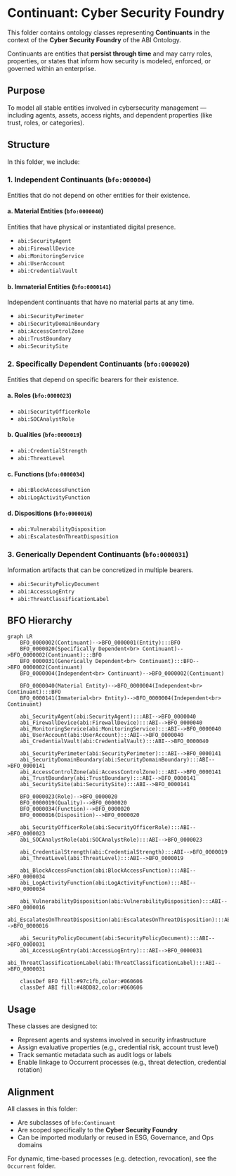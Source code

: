 # Continuant: Cyber Security Foundry

This folder contains ontology classes representing **Continuants** in the context of the **Cyber Security Foundry** of the ABI Ontology.

Continuants are entities that **persist through time** and may carry roles, properties, or states that inform how security is modeled, enforced, or governed within an enterprise.

## Purpose
To model all stable entities involved in cybersecurity management — including agents, assets, access rights, and dependent properties (like trust, roles, or categories).

## Structure
In this folder, we include:

### 1. **Independent Continuants** (`bfo:0000004`)
Entities that do not depend on other entities for their existence.

#### a. **Material Entities** (`bfo:0000040`)
Entities that have physical or instantiated digital presence.
- `abi:SecurityAgent`
- `abi:FirewallDevice`
- `abi:MonitoringService`
- `abi:UserAccount`
- `abi:CredentialVault`

#### b. **Immaterial Entities** (`bfo:0000141`)
Independent continuants that have no material parts at any time.
- `abi:SecurityPerimeter`
- `abi:SecurityDomainBoundary` 
- `abi:AccessControlZone`
- `abi:TrustBoundary`
- `abi:SecuritySite`

### 2. **Specifically Dependent Continuants** (`bfo:0000020`)
Entities that depend on specific bearers for their existence.

#### a. **Roles** (`bfo:0000023`)
- `abi:SecurityOfficerRole`
- `abi:SOCAnalystRole`

#### b. **Qualities** (`bfo:0000019`)
- `abi:CredentialStrength`
- `abi:ThreatLevel`

#### c. **Functions** (`bfo:0000034`)
- `abi:BlockAccessFunction`
- `abi:LogActivityFunction`

#### d. **Dispositions** (`bfo:0000016`)
- `abi:VulnerabilityDisposition`
- `abi:EscalatesOnThreatDisposition`

### 3. **Generically Dependent Continuants** (`bfo:0000031`)
Information artifacts that can be concretized in multiple bearers.
- `abi:SecurityPolicyDocument`
- `abi:AccessLogEntry`
- `abi:ThreatClassificationLabel`

## BFO Hierarchy

```mermaid
graph LR
    BFO_0000002(Continuant)-->BFO_0000001(Entity):::BFO
    BFO_0000020(Specifically Dependent<br> Continuant)-->BFO_0000002(Continuant):::BFO
    BFO_0000031(Generically Dependent<br> Continuant):::BFO-->BFO_0000002(Continuant)
    BFO_0000004(Independent<br> Continuant)-->BFO_0000002(Continuant)
    
    BFO_0000040(Material Entity)-->BFO_0000004(Independent<br> Continuant):::BFO
    BFO_0000141(Immaterial<br> Entity)-->BFO_0000004(Independent<br> Continuant)
    
    abi_SecurityAgent(abi:SecurityAgent):::ABI-->BFO_0000040
    abi_FirewallDevice(abi:FirewallDevice):::ABI-->BFO_0000040
    abi_MonitoringService(abi:MonitoringService):::ABI-->BFO_0000040
    abi_UserAccount(abi:UserAccount):::ABI-->BFO_0000040
    abi_CredentialVault(abi:CredentialVault):::ABI-->BFO_0000040
    
    abi_SecurityPerimeter(abi:SecurityPerimeter):::ABI-->BFO_0000141
    abi_SecurityDomainBoundary(abi:SecurityDomainBoundary):::ABI-->BFO_0000141
    abi_AccessControlZone(abi:AccessControlZone):::ABI-->BFO_0000141
    abi_TrustBoundary(abi:TrustBoundary):::ABI-->BFO_0000141
    abi_SecuritySite(abi:SecuritySite):::ABI-->BFO_0000141
    
    BFO_0000023(Role)-->BFO_0000020
    BFO_0000019(Quality)-->BFO_0000020
    BFO_0000034(Function)-->BFO_0000020
    BFO_0000016(Disposition)-->BFO_0000020
    
    abi_SecurityOfficerRole(abi:SecurityOfficerRole):::ABI-->BFO_0000023
    abi_SOCAnalystRole(abi:SOCAnalystRole):::ABI-->BFO_0000023
    
    abi_CredentialStrength(abi:CredentialStrength):::ABI-->BFO_0000019
    abi_ThreatLevel(abi:ThreatLevel):::ABI-->BFO_0000019
    
    abi_BlockAccessFunction(abi:BlockAccessFunction):::ABI-->BFO_0000034
    abi_LogActivityFunction(abi:LogActivityFunction):::ABI-->BFO_0000034
    
    abi_VulnerabilityDisposition(abi:VulnerabilityDisposition):::ABI-->BFO_0000016
    abi_EscalatesOnThreatDisposition(abi:EscalatesOnThreatDisposition):::ABI-->BFO_0000016
    
    abi_SecurityPolicyDocument(abi:SecurityPolicyDocument):::ABI-->BFO_0000031
    abi_AccessLogEntry(abi:AccessLogEntry):::ABI-->BFO_0000031
    abi_ThreatClassificationLabel(abi:ThreatClassificationLabel):::ABI-->BFO_0000031

    classDef BFO fill:#97c1fb,color:#060606
    classDef ABI fill:#48DD82,color:#060606
```

## Usage
These classes are designed to:
- Represent agents and systems involved in security infrastructure
- Assign evaluative properties (e.g., credential risk, account trust level)
- Track semantic metadata such as audit logs or labels
- Enable linkage to Occurrent processes (e.g., threat detection, credential rotation)


## Alignment
All classes in this folder:
- Are subclasses of `bfo:Continuant`
- Are scoped specifically to the **Cyber Security Foundry**
- Can be imported modularly or reused in ESG, Governance, and Ops domains


For dynamic, time-based processes (e.g. detection, revocation), see the `Occurrent` folder.